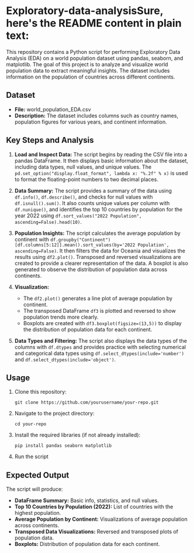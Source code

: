 # Exploratory-data-analysisSure, here's the README content in plain text:

This repository contains a Python script for performing Exploratory Data Analysis (EDA) on a world population dataset using pandas, seaborn, and matplotlib. The goal of this project is to analyze and visualize world population data to extract meaningful insights. The dataset includes information on the population of countries across different continents.

## Dataset

- **File:** world_population_EDA.csv
- **Description:** The dataset includes columns such as country names, population figures for various years, and continent information.

## Key Steps and Analysis

1. **Load and Inspect Data:**
   The script begins by reading the CSV file into a pandas DataFrame. It then displays basic information about the dataset, including data types, null values, and unique values. The `pd.set_option("display.float_format", lambda x: "%.2f" % x)` is used to format the floating-point numbers to two decimal places.

2. **Data Summary:**
   The script provides a summary of the data using `df.info()`, `df.describe()`, and checks for null values with `df.isnull().sum()`. It also counts unique values per column with `df.nunique()`, and identifies the top 10 countries by population for the year 2022 using `df.sort_values("2022 Population", ascending=False).head(10)`.

3. **Population Insights:**
   The script calculates the average population by continent with `df.groupby("Continent")[df.columns[5:12]].mean().sort_values(by='2022 Population', ascending=False)`. It then filters the data for Oceania and visualizes the results using `df2.plot()`. Transposed and reversed visualizations are created to provide a clearer representation of the data. A boxplot is also generated to observe the distribution of population data across continents.

4. **Visualization:**
   - The `df2.plot()` generates a line plot of average population by continent.
   - The transposed DataFrame `df3` is plotted and reversed to show population trends more clearly.
   - Boxplots are created with `df3.boxplot(figsize=(13,5))` to display the distribution of population data for each continent.

5. **Data Types and Filtering:**
   The script also displays the data types of the columns with `df.dtypes` and provides practice with selecting numerical and categorical data types using `df.select_dtypes(include='number')` and `df.select_dtypes(include='object')`.

## Usage

1. Clone this repository:

   ```
   git clone https://github.com/yourusername/your-repo.git
   ```

2. Navigate to the project directory:

   ```
   cd your-repo
   ```

3. Install the required libraries (if not already installed):

   ```
   pip install pandas seaborn matplotlib
   ```

4. Run the script

## Expected Output

The script will produce:
- **DataFrame Summary:** Basic info, statistics, and null values.
- **Top 10 Countries by Population (2022):** List of countries with the highest population.
- **Average Population by Continent:** Visualizations of average population across continents.
- **Transposed Data Visualizations:** Reversed and transposed plots of population data.
- **Boxplots:** Distribution of population data for each continent.
